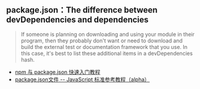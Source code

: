 
## package.json：The difference between devDependencies and dependencies
> If someone is planning on downloading and using your module in their program,
 then they probably don't want or need to download and build the external test
 or documentation framework that you use. In this case,
 it's best to list these additional items in a devDependencies hash.


- [npm 与 package.json 快速入门教程](https://blog.csdn.net/u011240877/article/details/76582670)
- [package.json文件 -- JavaScript 标准参考教程（alpha）](http://javascript.ruanyifeng.com/nodejs/packagejson.html)



